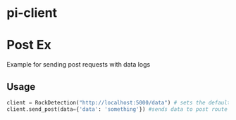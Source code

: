 # pi-client

# Post Ex

Example for sending post requests with data logs

## Usage
```python
client = RockDetection("http://localhost:5000/data") # sets the default post route to the string given
client.send_post(data={'data': 'something'}) #sends data to post route
```